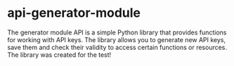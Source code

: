 # api-generator-module
The generator module API is a simple Python library that provides functions for working with API keys. The library allows you to generate new API keys, save them and check their validity to access certain functions or resources. The library was created for the test!
